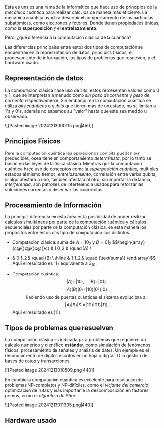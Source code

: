 Esta es una es una rama de la informática que hace uso de principios de la _mecánica cuántica_ para realizar cálculos de manera más eficiente. La mecánica cuántica ayuda a describir el comportamiento de las partículas subatómicas, como electrones y fotones. Donde tienen propiedades únicas, como la **superposición** y el **entrelazamiento**.

Pero, ¿qué diferencia a la computación clásica de la cuántica?

Las diferencias principales entre estos dos tipos de computación se encuentran en la representación de datos, principios físicos, el procesamiento de información, los tipos de problemas que resuelven, y el hardware usado.

## Representación de datos
La computación clásica hace uso de bits, estos representan valores como 0 y 1, que se interpretan a menudo como _sin paso de corriente_ y _paso de corriente_ respectivamente. Sin embargo; en la computación cuántica se utiliza _bits cuánticos_ o _qubits_ que tienen más de un estado, no se limitan a 1's y 0's, además no sabemos su "valor" hasta que este sea medido u observado.

![[Pasted image 20241213000115.png|450]]

## Principios Físicos
Para la computación cuántica las operaciones con _bits_ pueden ser predecibles, osea tiene un comportamiento _determinista_, por lo tanto se basan en las leyes de la física clásica. Mientras que la computación cuántica hace uso de conceptos como la _superposición cuántica_, multiples estados al mismo tiempo, _entrelazamiento_, correlación entre varios qubits, si algo afectara a uno, también afectará al otro, sin importar la distancia, _interferencia_, son patrones de interferencia usados para reforzar las soluciones correctas y desechar las incorrectas.

## Procesamiento de Información
La principal diferencia en esta área es la posibilidad de poder realizar cálculos simultáneos por parte de la computación cuántica y cálculos secuenciales por parte de la computación clásica, de esta manera los propósitos entre estos dos tipo de computación son distintos.
- $\text{Computación clásica: suma de }A=10_2 \text{ y }B=01_2$
$$\begin{array}{c@{}c@{}c@{}c}
  & 1  0_2 & \quad (A)  \\
+ & 0  1_2 & \quad  (B) \\
\hline 
  & 1  1_2 & \quad (\text{suma})
\end{array}$$
	$\text{Aquí el resultado es }11_2\text{ equivalente a }3_{10}.$
- $\text{Computación cuántica: }$
$$|A\rangle = |10\rangle, \quad |B\rangle = |01\rangle$$
$$|A\rangle |B\rangle |0\rangle = |10\rangle |01\rangle |0\rangle$$
$$\text{Haciendo uso de puertas cuánticas el sistema evoluciona a:}$$
$$|A\rangle |B\rangle |S\rangle = |10\rangle |01\rangle |11\rangle$$
	$\text{Aquí el resultado es }|11\rangle.$

## Tipos de problemas que resuelven
La computación clásica es indicada para problemas que requieren un cálculo numérico y científico **estándar**, como simulación de fenómenos físicos, procesamiento de señales y análisis de datos. Un ejemplo es el reconocimiento de dígitos escritos en un hoja o digital. O la gestión de bases de datos y transacciones.

![[Pasted image 20241213010509.png|440]]

En cambio la computación cuántica es excelente para resolución de problemas NP-completos y NP-difíciles, como el _viajante del comercio_, optimización de rutas y más importante la descomposición en factores primos, como el _algoritmo de Shor_.

![[Pasted image 20241213011305.png|440]]

## Hardware usado
